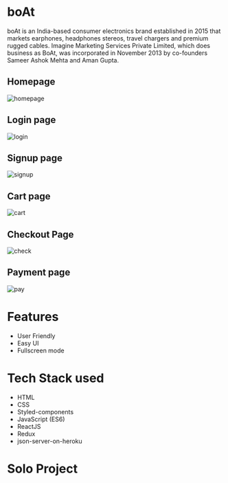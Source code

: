 # boAt
boAt is an India-based consumer electronics brand established in 2015 that markets earphones, headphones stereos, travel chargers and premium rugged cables. Imagine Marketing Services Private Limited, which does business as BoAt, was incorporated in November 2013 by co-founders Sameer Ashok Mehta and Aman Gupta.

## Homepage
![homepage](https://user-images.githubusercontent.com/74173626/174441894-3f5d0e73-5f1d-43d8-889b-8b97a32e1774.png)

## Login page
![login](https://user-images.githubusercontent.com/74173626/174441927-b5cfad22-af4f-4044-982c-5ee04d18cb19.png)

## Signup page
![signup](https://user-images.githubusercontent.com/74173626/174441954-4fbabed7-e3c0-46f0-829e-ddb17373a5a9.png)

## Cart page
![cart](https://user-images.githubusercontent.com/74173626/174441992-d4a19476-1b05-4acd-a41c-6753febccec6.png)

## Checkout Page
![check](https://user-images.githubusercontent.com/74173626/174442018-3697b9e0-a1f7-42ce-82b5-abe3aa9805ab.png)

## Payment page
![pay](https://user-images.githubusercontent.com/74173626/174442032-c68742cf-10bc-4e04-9ba3-aed4e29c6590.png)

# Features

- User Friendly
- Easy UI
- Fullscreen mode


# Tech Stack used

- HTML
- CSS
- Styled-components
- JavaScript (ES6)
- ReactJS
- Redux
- json-server-on-heroku

# Solo Project
